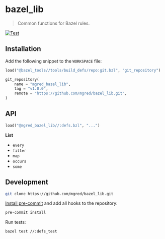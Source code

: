 # bazel_lib

> Common functions for Bazel rules.

[![Test](https://github.com/mgred/bazel_lib/actions/workflows/test.yaml/badge.svg?branch=main&event=push)](https://github.com/mgred/bazel_lib/actions/workflows/test.yaml)

## Installation

Add the following snippet to the `WORKSPACE` file:

```python
load("@bazel_tools//tools/build_defs/repo:git.bzl", "git_repository")

git_repository(
    name = "mgred_bazel_lib",
    tag = "v1.0.0",
    remote = "https://github.com/mgred/bazel_lib.git",
)
```

## API

```python
load("@mgred_bazel_lib//:defs.bzl", "...")
```

**List**

* `every`
* `filter`
* `map`
* `occurs`
* `some`

## Development

```bash
git clone https://github.com/mgred/bazel_lib.git
```

[Install pre-commit](https://pre-commit.com/#installation) and add all hooks to the repository:

```bash
pre-commit install
```

Run tests:

```bash
bazel test //:defs_test
```
